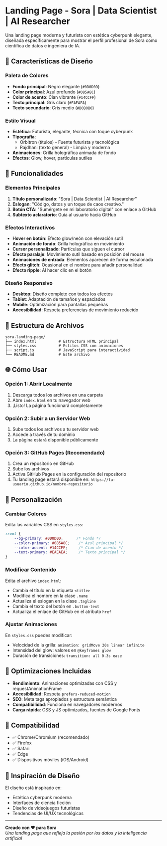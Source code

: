 # Landing Page - Sora | Data Scientist | AI Researcher

Una landing page moderna y futurista con estética cyberpunk elegante, diseñada específicamente para mostrar el perfil profesional de Sora como científica de datos e ingeniera de IA.

## 🎨 Características de Diseño

### Paleta de Colores
- **Fondo principal**: Negro elegante (`#0D0D0D`)
- **Color principal**: Azul profundo (`#085A8C`)
- **Color de acento**: Cian vibrante (`#14CCFF`)
- **Texto principal**: Gris claro (`#EAEAEA`)
- **Texto secundario**: Gris medio (`#B0B0B0`)

### Estilo Visual
- **Estética**: Futurista, elegante, técnica con toque cyberpunk
- **Tipografía**: 
  - Orbitron (títulos) - Fuente futurista y tecnológica
  - Rajdhani (texto general) - Limpia y moderna
- **Animaciones**: Grilla holográfica animada de fondo
- **Efectos**: Glow, hover, partículas sutiles

## 🚀 Funcionalidades

### Elementos Principales
1. **Título personalizado**: "Sora | Data Scientist | AI Researcher"
2. **Eslogan**: "Código, datos y un toque de caos creativo."
3. **Botón CTA**: "Sumérgete en mi laboratorio digital" con enlace a GitHub
4. **Subtexto aclaratorio**: Guía al usuario hacia GitHub

### Efectos Interactivos
- **Hover en botón**: Efecto glow/neón con elevación sutil
- **Animación de fondo**: Grilla holográfica en movimiento
- **Cursor personalizado**: Partículas que siguen el cursor
- **Efecto paralaje**: Movimiento sutil basado en posición del mouse
- **Animaciones de entrada**: Elementos aparecen de forma escalonada
- **Efecto glitch**: Ocasional en el nombre para añadir personalidad
- **Efecto ripple**: Al hacer clic en el botón

### Diseño Responsivo
- **Desktop**: Diseño completo con todos los efectos
- **Tablet**: Adaptación de tamaños y espaciados
- **Mobile**: Optimización para pantallas pequeñas
- **Accesibilidad**: Respeta preferencias de movimiento reducido

## 📁 Estructura de Archivos

```
sora-landing-page/
├── index.html          # Estructura HTML principal
├── styles.css          # Estilos CSS con animaciones
├── script.js           # JavaScript para interactividad
└── README.md           # Este archivo
```

## 🌐 Cómo Usar

### Opción 1: Abrir Localmente
1. Descarga todos los archivos en una carpeta
2. Abre `index.html` en tu navegador web
3. ¡Listo! La página funcionará completamente

### Opción 2: Subir a un Servidor Web
1. Sube todos los archivos a tu servidor web
2. Accede a través de tu dominio
3. La página estará disponible públicamente

### Opción 3: GitHub Pages (Recomendado)
1. Crea un repositorio en GitHub
2. Sube los archivos
3. Activa GitHub Pages en la configuración del repositorio
4. Tu landing page estará disponible en: `https://tu-usuario.github.io/nombre-repositorio`

## 🔧 Personalización

### Cambiar Colores
Edita las variables CSS en `styles.css`:
```css
:root {
    --bg-primary: #0D0D0D;      /* Fondo */
    --color-primary: #085A8C;    /* Azul principal */
    --color-accent: #14CCFF;     /* Cian de acento */
    --text-primary: #EAEAEA;     /* Texto principal */
}
```

### Modificar Contenido
Edita el archivo `index.html`:
- Cambia el título en la etiqueta `<title>`
- Modifica el nombre en la clase `.name`
- Actualiza el eslogan en la clase `.tagline`
- Cambia el texto del botón en `.button-text`
- Actualiza el enlace de GitHub en el atributo `href`

### Ajustar Animaciones
En `styles.css` puedes modificar:
- Velocidad de la grilla: `animation: gridMove 20s linear infinite`
- Intensidad del glow: valores en `@keyframes glow`
- Duración de transiciones: `transition: all 0.3s ease`

## 🎯 Optimizaciones Incluidas

- **Rendimiento**: Animaciones optimizadas con CSS y requestAnimationFrame
- **Accesibilidad**: Respeta `prefers-reduced-motion`
- **SEO**: Meta tags apropiados y estructura semántica
- **Compatibilidad**: Funciona en navegadores modernos
- **Carga rápida**: CSS y JS optimizados, fuentes de Google Fonts

## 📱 Compatibilidad

- ✅ Chrome/Chromium (recomendado)
- ✅ Firefox
- ✅ Safari
- ✅ Edge
- ✅ Dispositivos móviles (iOS/Android)

## 🎨 Inspiración de Diseño

El diseño está inspirado en:
- Estética cyberpunk moderna
- Interfaces de ciencia ficción
- Diseño de videojuegos futuristas
- Tendencias de UI/UX tecnológicas

---

**Creado con ❤️ para Sora**  
*Una landing page que refleja la pasión por los datos y la inteligencia artificial*

